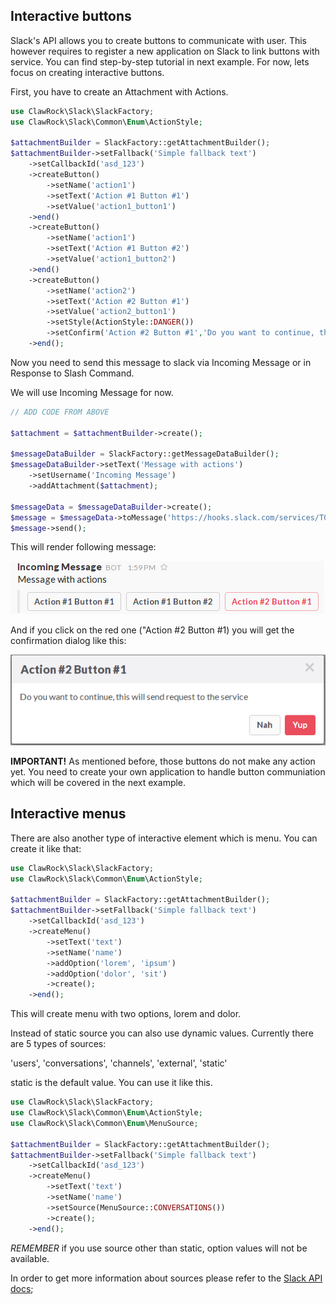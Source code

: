 Interactive buttons
-------------------

Slack's API allows you to create buttons to communicate with user. This however requires to register a new application on Slack to link buttons with service. You can find step-by-step tutorial in next example. For now, lets focus on creating interactive buttons.

First, you have to create an Attachment with Actions.

```php
use ClawRock\Slack\SlackFactory;
use ClawRock\Slack\Common\Enum\ActionStyle;

$attachmentBuilder = SlackFactory::getAttachmentBuilder();
$attachmentBuilder->setFallback('Simple fallback text')
    ->setCallbackId('asd_123')
    ->createButton()
        ->setName('action1')
        ->setText('Action #1 Button #1')
        ->setValue('action1_button1')
    ->end()
    ->createButton()
        ->setName('action1')
        ->setText('Action #1 Button #2')
        ->setValue('action1_button2')
    ->end()
    ->createButton()
        ->setName('action2')
        ->setText('Action #2 Button #1')
        ->setValue('action2_button1')
        ->setStyle(ActionStyle::DANGER())
        ->setConfirm('Action #2 Button #1','Do you want to continue, this will send request to the service', 'Yup', 'Nah')
    ->end();
```

Now you need to send this message to slack via Incoming Message or in Response to Slash Command.

We will use Incoming Message for now.

```php
// ADD CODE FROM ABOVE

$attachment = $attachmentBuilder->create();

$messageDataBuilder = SlackFactory::getMessageDataBuilder();
$messageDataBuilder->setText('Message with actions')
    ->setUsername('Incoming Message')
    ->addAttachment($attachment);

$messageData = $messageDataBuilder->create();
$message = $messageData->toMessage('https://hooks.slack.com/services/T00000000/B00000000/XXXXXXXXXXXXXXXXXXXXXXXX');
$message->send();
```

This will render following message:

![Message with attachments](images/05_buttons.png "Buttons in slack message")

And if you click on the red one ("Action #2 Button #1) you will get the confirmation dialog like this:

![Confirmation dialog for slack interactive button](images/05_button-confirm.png "Confirmation dialog for Action #2")

**IMPORTANT!** As mentioned before, those buttons do not make any action yet. You need to create your own application to handle button communiation which will be covered in the next example.

Interactive menus
-------------------

There are also another type of interactive element which is menu. You can create it like that:

```php
use ClawRock\Slack\SlackFactory;
use ClawRock\Slack\Common\Enum\ActionStyle;

$attachmentBuilder = SlackFactory::getAttachmentBuilder();
$attachmentBuilder->setFallback('Simple fallback text')
    ->setCallbackId('asd_123')
    ->createMenu()
        ->setText('text')
        ->setName('name')
        ->addOption('lorem', 'ipsum')
        ->addOption('dolor', 'sit')
        ->create();
    ->end();
``` 

This will create menu with two options, lorem and dolor. 

Instead of static source you can also use dynamic values. Currently there are 5 types of sources:

'users', 'conversations', 'channels', 'external', 'static' 

static is the default value. You can use it like this.

```php
use ClawRock\Slack\SlackFactory;
use ClawRock\Slack\Common\Enum\ActionStyle;
use ClawRock\Slack\Common\Enum\MenuSource;

$attachmentBuilder = SlackFactory::getAttachmentBuilder();
$attachmentBuilder->setFallback('Simple fallback text')
    ->setCallbackId('asd_123')
    ->createMenu()
        ->setText('text')
        ->setName('name')
        ->setSource(MenuSource::CONVERSATIONS())
        ->create();
    ->end();
``` 

*REMEMBER* if you use source other than static, option values will not be available.


In order to get more information about sources please refer to the [Slack API docs](https://api.slack.com/docs/message-menus);

